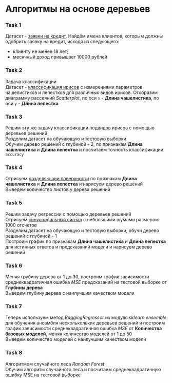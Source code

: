 # Алгоритмы на основе деревьев

### Task 1
Датасет - [заявки на кредит](datasets/credit_scoring.csv). 
Найдём имена клиентов, которым должны одобрить заявку на кредит, исходя из следующего:

- клиенту не менее 18 лет;
- месячный доход привышает 10000 рублей


### Task 2
Задача классификации \
Датасет - [классификация ирисов](https://scikit-learn.org/stable/datasets/toy_dataset.html#iris-plants-dataset) с измерениями параметров чашелистиков и лепестков для различных видов ирисов. 
Отобразим диаграмму рассеяний *Scatterplot*, по оси `x` - **Длина чашелистика**, по оси `y` - **Длина лепестка** 

### Task 3
Решим эту же задачу классификации подвидов ирисов с помощью деревьев решений \
Разделим датасет на обучающую и тестовую выборки \
Обучим дерево решений с глубиной - 2, по признакам **Длина чашелистика** и **Длина лепестка** и посчитаем точность классификации `accuracy`

### Task 4
Отрисуем [разделяющии поверхности](code-samples/surface.py) по признакам **Длина чашелистика** и **Длина лепестка** и нарисуем дерево решений \
Выведем количество листов у дерева решений

### Task 5
Решим задачу регрессии с помощью деревьев решений \
Отрисуем [синусоидальный сигнал](code-samples/dataset.py) с небольшими шумами размером 1000 отсчетов \
Разделим датасет на обучающую и тестовую выборки, обучи дерево решений c глубиной - 1 \
Построим график по признакам **Длина чашелистика** и **Длина лепестка** для истинных ответов и предсказаний модели и нарисуем дерево решений

### Task 6
Меняя грубину дерева от 1 до 30, построим график зависимости среднеквадратичная ошибка *MSE* предсказаний на тестовой выборке от **Глубины дерева** \
Выведем глубину дерева с наилучшим качеством модели 

### Task 7
Теперь используем метод *BaggingRegressor* из модуля *sklearn.ensemble* для обучения ансамбля несколькольких деревьев решений и построим график зависимости среднеквадратичная ошибка *MSE* от **Количества базовых моделей**, меняя количество моделей от 1 до 50 \
Выведем количество моделей с наилучшим качеством модели

### Task 8
Алгоритмом случайного леса *Random Forest* \
Обучим алгоритм случайного леса и посчитаем среднеквадратичную ошибку MSE на тестовой выборке
